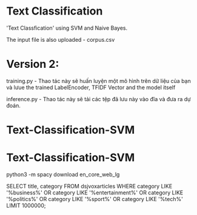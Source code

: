 # Text Classification

'Text Classfication' using SVM and Naive Bayes.

The input file is also uploaded - corpus.csv

# Version 2:

training.py - Thao tác này sẽ huấn luyện một mô hình trên dữ liệu của bạn và lưue the trained LabelEncoder, TFIDF Vector and the model itself

inference.py - Thao tác này sẽ tải các tệp đã lưu này vào đĩa và đưa ra dự đoán.

# Text-Classification-SVM

# Text-Classification-SVM

python3 -m spacy download en_core_web_lg

SELECT title, category
FROM dsjvoxarticles
WHERE category LIKE '%business%'
OR category LIKE '%entertainment%'
OR category LIKE '%politics%'
OR category LIKE '%sport%'
OR category LIKE '%tech%' LIMIT 1000000;
